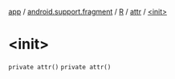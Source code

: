 [app](../../../index.md) / [android.support.fragment](../../index.md) / [R](../index.md) / [attr](index.md) / [&lt;init&gt;](./-init-.md)

# &lt;init&gt;

`private attr()`
`private attr()`